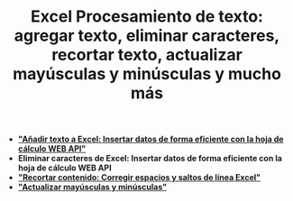 ﻿---
title: "Excel Procesamiento de texto: agregar texto, eliminar caracteres, recortar texto, actualizar mayúsculas y minúsculas y mucho más"
second_title: Documen
linktitle: Procesamiento de texto
type: docs
url: /es/text-processing/
keywords: "Excel Text Processing: Add Text, Remove Characters, Trim Text, Update Word Case, Convert Text, Split Text, Merge Text, Replace Text, Find Text, Count Text, Text to PDF, Text to CSV, Text to JSON, Text to Markdow"
description: Aspose.Cells Cloud REST API admite la combinación y división de archivos Excel. El SDK admite varios lenguajes de desarrollo, como Android, C#, Go, Java, NodeJS, Perl, PHP, Python, Ruby y Swift.
weight: 20
---
- **["Añadir texto a Excel: Insertar datos de forma eficiente con la hoja de cálculo WEB API"](https://docs.aspose.cloud/cells/excel-add-text/)**
- **Eliminar caracteres de Excel: Insertar datos de forma eficiente con la hoja de cálculo WEB API**
- **["Recortar contenido: Corregir espacios y saltos de línea Excel"](https://docs.aspose.cloud/cells/spreadsheet-trim-content/)**
- **["Actualizar mayúsculas y minúsculas"](https://docs.aspose.cloud/cells/post-update-word-case/)**
